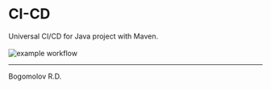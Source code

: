 # CI-CD
Universal CI/CD for Java project with Maven.<br/><br/>
![example workflow](https://github.com/C0d1red/CI-CD/actions/workflows/pipeline.yml/badge.svg)

---------
Bogomolov R.D.
